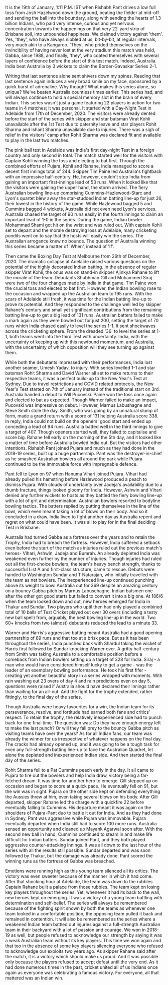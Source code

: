 <p><!-- wp:paragraph --></p>
<p>It is the 19th of January, 1:11 P.M. IST when Rishabh Pant drives a low full toss from Josh Hazelwood down the ground, beating the fielder at mid-off and sending the ball into the boundary, along with sending the hearts of 1.3 billion Indians, who paid very intense, curious and yet nervous concentration towards the happenings on that very 22-yard strip of Brisbane soil, into unbounded happiness. We claimed victory against 'them'. Yes, 'they', who have always nibbled at us, bit-by-bit, at regular intervals, very much akin to a Kangaroo. 'They', who prided themselves on the invincibility of having never lost at the very stadium this match was held, Gabba, since 1988, and finally, 'they', who coated themselves with several layers of confidence before the start of this test match. Indeed, Australia. India beat Australia by 3 wickets to claim the Border-Gavaskar Series 2-1.</p>
<p><!-- /wp:paragraph --></p>
<p><!-- wp:paragraph --></p>
<p>Writing that last sentence alone sent shivers down my spines. Reading that last sentence again induces a very broad smile on my face, sponsored by a quick burst of adrenaline. Why though? What makes this series alone, so unique? We've beaten Australia countless times earlier. This series had, and will always continue to hold a special memory slot in the brain of every Indian. This series wasn't just a game featuring 22 players in action for two teams in 4 matches; it was personal. It started with a Day-Night Test in Adelaide from 17th of December, 2020. The visitors were already dented before the start of the series with skipper and star batsman Virat Kohli unavailable after the 1st Test due to paternity leave and star players Rohit Sharma and Ishant Sharma unavailable due to injuries. There was a sigh of relief in the visitors' camp after Rohit Sharma was declared fit and available to play in the last two matches.</p>
<p><!-- /wp:paragraph --></p>
<p><!-- wp:paragraph --></p>
<p>The pink ball test in Adelaide was India's first day-night Test in a foreign country and only second in total. The match started well for the visitors with Captain Kohli winning the toss and electing to bat first. Through the combined efforts of Pujara, Kohli and Rahane, India managed to score a decent first innings total of 244. Skipper Tim Paine led Australia's fightback with an impressive half-century. He, however, couldn't stop India from gaining an important first-innings lead of 53 runs. When it looked like that the visitors were gaining the upper hand, the storm arrived. The fiery Australian bowling line-up comprising Cummins-Hazlewood-Starc and Lyon's quartet blew away the star-studded Indian batting line-up for just 36, their lowest in the history of the game. While Hazlewood bagged 5 and Cummins bagged 4 wickets, Australia did not even need Lyon's services. Australia chased the target of 90 runs easily in the fourth innings to claim an important lead of 1-0 in the series. During the game, Indian bowler Mohammad Shami got hit on the wrist and was ruled out. With captain Kohli set to depart and the morale destroying loss at Adelaide, many cricketing pundits went on to say that the hosts will easily win the series. The Australian arrogance knew no bounds. The question of Australia winning this series became a matter of 'When', instead of 'If'.</p>
<p><!-- /wp:paragraph --></p>
<p><!-- wp:paragraph --></p>
<p>Then came the Boxing Day Test at Melbourne from 26th of December, 2020. The dramatic collapse at Adelaide raised various questions on the potential of the highly decorated Indian batting. In the absence of regular skipper Virat Kohli, the onus was on stand-in skipper Ajinkya Rahane to lift the morale of the team. Debutants Shubhman Gill and Mohammed Siraj were two of the four changes made by India in that game. Tim Paine won the crucial toss and elected to bat first. However, the Indian bowling rose to the occasion and wrapped up the Australian team to 195 runs. With the scars of Adelaide still fresh, it was time for the Indian batting line-up to prove its potential. And they responded to the challenge well led by skipper Rahane's century and small yet significant contributions from the remaining batting line-up to get a big lead of 131 runs. Australian batters failed to make a mark again as they were bowled out for just 200, setting the target of 70 runs which India chased easily to level the series 1-1. It sent shockwaves across the cricketing sphere. From the dreaded '36' to level the series at 1-1, both teams went into the third Test with uncertainty. India, with the uncertainty of keeping up with this newfound momentum, and Australia, with the uncertainty of which opposition will they see turning up against them.</p>
<p><!-- /wp:paragraph --></p>
<p><!-- wp:paragraph --></p>
<p>While both the debutants impressed with their performances, India lost another seamer, Umesh Yadav, to injury. With series levelled 1-1 and star batsman Rohit Sharma and David Warner all set to make returns to their respective teams, it was a perfect build-up to the New Year's Test at Sydney. Due to travel restrictions and COVID related protocols, the New Year's Test started on 7th of January instead of the traditional start on 3rd. Australia handed a debut to Will Pucovski. Paine won the toss once again and elected to bat as expected. Though Warner failed to make an impact, Pucovski was impressive on debut. However, Marnus Labushagne and Steve Smith stole the day. Smith, who was going by an unnatural slump of form, made a grand return with a score of 131 helping Australia score 338. In reply, India could not build on the openers' good start and ended up conceding a lead of 94 runs. Australia batted well in the third innings to give a target of 407. Though openers started well, they failed to capitalise and score big. Rahane fell early on the morning of the 5th day, and it looked like a matter of time before Australia bowled India out. But the visitors had other intentions. Rishabh Pant joined Pujara and much as they had done in the 2018-19 series, built up a huge partnership. Pant was the destroyer-in-chief as he smashed Australian bowlers all around the park while Pujara continued to be the immovable force with impregnable defence.</p>
<p><!-- /wp:paragraph --></p>
<p><!-- wp:paragraph --></p>
<p>Pant fell to Lyon on 97 when Hanuma Vihari joined Pujara. Vihari had already pulled his hamstring before Hazlewood produced a peach to dismiss Pujara. With clouds of uncertainty over Jadeja's availability due to a thumb fracture, things looked gloomy for India. However, Ashwin and Vihari denied any further wickets to hosts as they battled the fiery bowling line-up with a lot of grit and determination. Australian bowlers resorted to bodyline bowling tactics. The batters replied by putting themselves in the line of the bowl, which even meant taking a lot of blows on their body. And so it concluded in a draw. India lived to fight another day as Australia repent and regret on what could have been. It was all to play for in the final deciding Test in Brisbane.</p>
<p><!-- /wp:paragraph --></p>
<p><!-- wp:paragraph --></p>
<p>Australia had turned Gabba as a fortress over the years and to retain the Trophy, India had to breach the fortress. However, India suffered a setback even before the start of the match as injuries ruled out the previous match's heroes- Vihari, Ashwin, Jadeja and Bumrah. An already depleted India was weakened even further by the number of injuries. Though injuries had ruled out all the first-choice bowlers, the team's heavy bench strength, thanks to successful List A and first-class structure, came to rescue. Debuts were handed to Washington Sundar and T Natarajan, who initially travelled with the team as net bowlers. The inexperienced line-up continued punching above its weight to bowl Australia out for 369 despite an amazing century on a bouncy Gabba pitch by Marnus Labuschagne. Indian batsmen one after the other got good starts but failed to convert it into a big one. At 186/6 when the team looked down and out, new heroes emerged for India in Thakur and Sundar. Two players who uptil then had only played a combined total of 10 balls of Test Cricket played out over 30 overs (including a testy new ball spell) from, arguably, the best bowling line-up in the world. Two 60+ knocks from two (almost) debutants reduced the lead to a minute 33.</p>
<p><!-- /wp:paragraph --></p>
<p><!-- wp:paragraph --></p>
<p>Warner and Harris's aggressive batting meant Australia had a good opening partnership of 89 runs and that too at a brisk pace. But as it has been throughout the series, India punched back with Shardul taking the wicket of Harris first followed by Sundar knocking Warner over. A gritty half-century from Smith was taking Australia to a comfortable position before a comeback from Indian bowlers setting up a target of 328 for India. Siraj - a man who would have considered himself lucky to get a game - was the leader of an exemplary bowling performance. He took his first fifer - creating yet another beautiful story in a series wropped with moments. With rain washing out 23 overs of day 4 and rain predictions even on day 5, questions were raised if Australia should have declared their innings rather than waiting for an all-out. And the fight for the trophy extended, rather fittingly, to the final day of the series.</p>
<p><!-- /wp:paragraph --></p>
<p><!-- wp:paragraph --></p>
<p>Though Australia were heavy favourites for a win, the Indian team for its perseverance, resolve, and fortitude had earned both fans and critics' respect. To retain the trophy, the relatively inexperienced side had to punch back for one final time. The question was: Do they have enough energy left to make the last punch? Or will they fall prey to the bouncy Gabba pitch as visiting teams have over the years? As for all Indian fans, our team was already the winner for us irrespective of whatever happens on the final day. The cracks had already opened up, and it was going to be a tough task for even any full-strength batting line-up to face the Australian Quadret, let alone the depleted and inexperienced Indian side. And then started the final day of the series. </p>
<p><!-- /wp:paragraph --></p>
<p><!-- wp:paragraph --></p>
<p>Rohit Sharma fell to a Pat Cummins peach early in the day. It all came to Pujara to tire out the bowlers and help India draw, victory being a far-fetched dream. It was time for another hero to emerge. Gill stepped up on occasion and began to score at a quick pace. He eventually fell on 91, but the win was in sight. Pujara on the other side kept on defending everything the Aussies threw at him, even taking several blows on his body. After Gill departed, skipper Rahane led the charge with a quickfire 22 before eventually falling to Cummins. His departure meant it was again on the shoulders of Pujara-Pant duo to battle it out for India. And as they had done in Sydney, Pant was aggressive while Pujara was immovable. Pujara eventually departed when India still had to score 100 more runs. Australia sensed an opportunity and cleaned up Mayank Agarwal soon after. With the second new ball in hand, Cummins continued to steam in and make life difficult for Indian batters. Sundar joined Pant, and they both played aggressive counter-attacking innings. It was all down to the last hour of the series with all the results still possible. Sundar departed and was soon followed by Thakur, but the damage was already done. Pant scored the winning runs as the fortress of Gabba was breached.</p>
<p><!-- /wp:paragraph --></p>
<p><!-- wp:paragraph --></p>
<p>Emotions were running high as this young team silenced all its critics. The victory was even sweeter because of the manner in which it had come. After that shocking hour at Adelaide, the team was down to the rubbles. Captain Rahane built a palace from those rubbles. The team kept on losing key players throughout the series. Yet, whenever it had its back to the wall, new heroes kept on emerging. It was a victory of a young team battling with determination and self-belief. The series will always be remembered because of the fighting spirit shown by both the teams as whenever one team looked in a comfortable position, the opposing team pulled it back and remained in contention. It will also be remembered as the series where a weakened Indian team battled out injuries against a full-strength Australian team in their backyard with a lot of passion and courage. We won in 2018-19 as well, but people refused to acknowledge our strength by saying it was a weak Australian team without its key players. This time we won again and that too in the absence of some key players silencing everyone who refused to acknowledge our exploits two years ago. As skipper Rahane said after the match, it is a victory which should make us proud. And it was possible only because the players refused to accept defeat until the very end. As it had done numerous times in the past, cricket united all of us Indians once again as everyone was celebrating a famous victory. For everyone, all that mattered was an Indian win.&nbsp; &nbsp; &nbsp; &nbsp;</p>
<p><!-- /wp:paragraph --></p>
